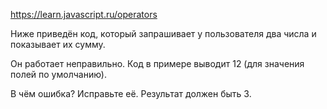 https://learn.javascript.ru/operators

Ниже приведён код, который запрашивает у пользователя два числа и показывает их сумму.

Он работает неправильно. Код в примере выводит 12 (для значения полей по умолчанию).

В чём ошибка? Исправьте её. Результат должен быть 3.